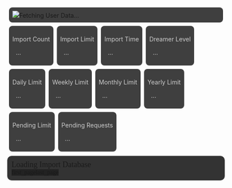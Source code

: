 <div style="margin-top: 0;margin-bottom:16px;padding: 0;background: transparent;" class="filedownload-container"><div class="version-container dreamsdb impusername-container" style="border-radius:8px;background: #222d;padding:8px;display:inline-block;margin:4px;width:calc(100% - 24px)"><img id="imp" src="https://assets.indreams.me/images/users/default.png" class="dreamsdb imp"><a id="username" class="dreamsdb username">Fetching User Data...</a></div><div class="home-content-container" id="stats" style="margin-bottom: -10px;"><div class="home-content-container" style="border-radius:8px;background: #222d;padding:8px;color:#ccc;display:inline-block;margin:4px"><p class="dreamsdb infotitle">Import Count</p><p class="dreamsdb infostats" id="importCount" style="margin-left:8px">...</p></div><div class="home-content-container userlimits" style="border-radius:8px;background: #222d;padding:8px;color:#ccc;display:inline-block;margin:4px"><p class="dreamsdb infotitle">Import Limit</p><p class="dreamsdb infostats" id="importLimit" style="margin-left:8px">...</p></div><div class="home-content-container" style="border-radius:8px;background: #222d;padding:8px;color:#ccc;display:inline-block;margin:4px"><p class="dreamsdb infotitle">Import Time</p><p class="dreamsdb infostats" id="importTime" style="margin-left:8px">...</p></div><div class="home-content-container" style="border-radius:8px;background: #222d;padding:8px;color:#ccc;display:inline-block;margin:4px"><p class="dreamsdb infotitle">Dreamer Level</p><p class="dreamsdb infostats" id="userLevel" style="margin-left:8px">...</p></div><div class="home-content-container userlimits" style="border-radius:8px;background: #222d;padding:8px;color:#ccc;display:inline-block;margin:4px"><p class="dreamsdb infotitle">Daily Limit</p><p class="dreamsdb infostats" id="maxRequestsD" style="margin-left:8px">...</p></div><div class="home-content-container userlimits" style="border-radius:8px;background: #222d;padding:8px;color:#ccc;display:inline-block;margin:4px"><p class="dreamsdb infotitle">Weekly Limit</p><p class="dreamsdb infostats" id="maxRequestsW" style="margin-left:8px">...</p></div><div class="home-content-container userlimits" style="border-radius:8px;background: #222d;padding:8px;color:#ccc;display:inline-block;margin:4px"><p class="dreamsdb infotitle">Monthly Limit</p><p class="dreamsdb infostats" id="maxRequestsM" style="margin-left:8px">...</p></div><div class="home-content-container userlimits" style="border-radius:8px;background: #222d;padding:8px;color:#ccc;display:inline-block;margin:4px"><p class="dreamsdb infotitle">Yearly Limit</p><p class="dreamsdb infostats" id="maxRequestsY" style="margin-left:8px">...</p></div><div class="home-content-container userlimits" style="border-radius:8px;background: #222d;padding:8px;color:#ccc;display:inline-block;margin:4px"><p class="dreamsdb infotitle">Pending Limit</p><p class="dreamsdb infostats" id="pendingLimit" style="margin-left:8px">...</p></div><div class="home-content-container" style="border-radius:8px;background: #222d;padding:8px;color:#ccc;display:inline-block;margin:4px"><p class="dreamsdb infotitle">Pending Requests</p><p class="dreamsdb infostats" id="pendingRequests" style="margin-left:8px">...</p></div></div></div><div style="background: #333;padding:10px;border-radius:10px;" id="audioClipsContainer"><a style="font-size:18px;font-family:Poppins" id="audioImports">Loading Import Database</a><div id="audioClips"></div><div class="navigation-container" style="padding:0;background: transparent;"><a class="material-icons" id="importnavprev" style="font-family:'MATERIAL ICONS';background: #222">first_page</a><a class="material-icons" id="importnavnext" style="font-family:'MATERIAL ICONS';background: #222">last_page</a></div></div><script src="/assets/js/browser.js"></script>
